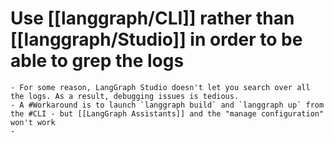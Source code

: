 # Use [[langgraph/CLI]] rather than [[langgraph/Studio]] in order to be able to grep the logs
	- For some reason, LangGraph Studio doesn't let you search over all the logs. As a result, debugging issues is tedious.
	- A #Workaround is to launch `langgraph build` and `langgraph up` from the #CLI - but [[LangGraph Assistants]] and the "manage configuration" won't work
	-
